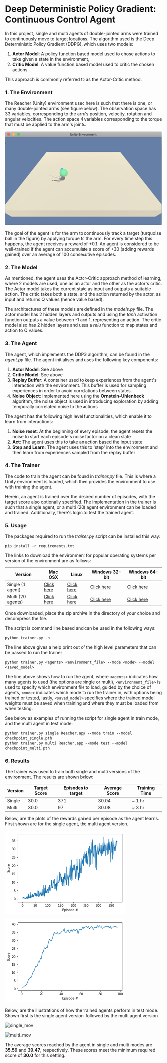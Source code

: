
[single]: single_agent_cpu.png "single_agent"
[multi]: multi_agent_cpu.png "multi_agent"
[env]: single_env.png "env"
[single_mov]: single_agent.gif "single_mov"
[multi_mov]: multi_agent.gif "multi_mov"


# Deep Deterministic Policy Gradient: Continuous Control Agent

In this project, single and multi agents of double-jointed arms were trained to continuously move to target locations.
The algorithm used is the Deep Deterministic Policy Gradient (DDPG), which uses two models:
1. **Actor Model**: A policy function based model used to chose actions to take given a state in the environment,
1. **Critic Model**: A value function based model used to critic the chosen actions

This approach is commonly referred to as the Actor-Critic method.

### 1. The Environment
The Reacher (Unity) environment used here is such that there is one, or many double-jointed arms (see figure below). The observation
space has 33 variables, corresponding to the arm's position, velocity, rotation and angular velocities. The action space
4 variables corresponding to the torque that must be applied to the arm's joints.

![env][env]

The goal of the agent is for the arm to continuously track a target (turquoise ball in the figure) by applying torque to
the arm. For every time step this happens, the agent receives a reward of +0.1. An agent is considered to be well-trained
if the agent can accumulate a score of +30 (adding rewards gained) over an average of 100 consecutive episodes.

### 2. The Model
As mentioned, the agent uses the Actor-Critic approach method of learning, where 2 models are used, one as an actor and 
the other as the actor's critic. The Actor model takes the current state as input and outputs a suitable action. The 
critic takes both a state, and the action returned by the actor, as input and returns Q values (hence value based).

The architectures of these models are defined in the _models.py_ file. The actor model has 2 hidden layers and outputs 
and using the *tanh* activation function outputs a value between -1 and 1, representing an action. The critic model also
has 2 hidden layers and uses a *relu* function to map states and action to Q values.

### 3. The Agent
The agent, which implements the DDPG algorithm, can be found in the _agent.py_ file. The agent initialises and uses the 
following key components:
1. **Actor Model**: See above
1. **Critic Model**: See above
1. **Replay Buffer**: A container used to keep experiences from the agent's interaction with the environment. This buffer is used for sampling experiences in order to avoid correlations between states.
1. **Noise Object**: Implemented here using the **Ornstein-Uhlenbeck** algorithm, the noise object is used in introducing exploration by adding temporally correlated noise to the actions 

The agent has the following high level functionalities, which enable it to learn from interactions:
1. **Noise reset**: At the beginning of every episode, the agent resets the noise to start each episode's noise factor on a clean slate
1. **Act**: The agent uses this to take an action based the input state
1. **Step and Learn**: The agent uses this to 'step' into the environment and then learn from experiences sampled from the replay buffer

### 4. The Trainer
The code to train the agent can be found in _trainer.py_ file. This is where a Unity environment is loaded, which then 
provides the environment to use with training the agent.

Herein, an agent is trained over the desired number of episodes, with the target score also optionally specified. The 
implementation in the trainer is such that a single agent, or a multi (20) agent environment can be loaded and trained.
Additionally, there's logic to test the trained agent.

### 5. Usage
The packages required to run the _trainer.py_ script can be installed this way:
```
pip install -r requirements.txt
```
The links to download the environment for popular operating systems per version of the environment are as follows:

Version      |    Mac OSX    |   Linux   | Windows 32-bit | Windows 64-bit |
------------ | ------------- | --------- | -------------- | -------------- |
Single (1 agent) | [Click here](https://s3-us-west-1.amazonaws.com/udacity-drlnd/P2/Reacher/one_agent/Reacher.app.zip) | [Click here](https://s3-us-west-1.amazonaws.com/udacity-drlnd/P2/Reacher/one_agent/Reacher_Linux.zip) | [Click here](https://s3-us-west-1.amazonaws.com/udacity-drlnd/P2/Reacher/one_agent/Reacher_Windows_x86.zip) | [Click here](https://s3-us-west-1.amazonaws.com/udacity-drlnd/P2/Reacher/one_agent/Reacher_Windows_x86_64.zip)
Multi (20 agents)| [Click here](https://s3-us-west-1.amazonaws.com/udacity-drlnd/P2/Reacher/Reacher.app.zip) | [Click here](https://s3-us-west-1.amazonaws.com/udacity-drlnd/P2/Reacher/Reacher_Linux.zip) | [Click here](https://s3-us-west-1.amazonaws.com/udacity-drlnd/P2/Reacher/Reacher_Windows_x86.zip) | [Click here](https://s3-us-west-1.amazonaws.com/udacity-drlnd/P2/Reacher/Reacher_Windows_x86_64.zip)

Once downloaded, place the zip archive in the directory of your choice and decompress the file.

The script is command line based and can be used in the following ways:
```commandline
python trainer.py -h
```
The line above gives a help print out of the high level parameters that can be passed to run the trainer
```
python trainer.py <agents> <environment_file> --mode <mode> --model <saved_model>
```
The line above shows how to run the agent, where ```<agents>``` indicates how many agents to used (the options are single or multi),
```<environment_file>``` is used to specify which environment file to load, guided by the choice of agents, ```<mode>```
indicates which mode to run the trainer in, with options being trained or tested, lastly, ```<saved_model>``` specifies where
the trained model weights must be saved when training and where they must be loaded from when testing.

See below as examples of running the script for single agent in train mode, and the multi agent in test mode:
```commandline
python trainer.py single Reacher.app --mode train --model checkpoint_single.pth
python trainer.py multi Reacher.app --mode test --model checkpoint_multi.pth
```

### 6. Results
The trainer was used to train both single and multi versions of the environment. The results are shown below:

Version      | Target Score  | Episodes to target | Average Score | Training Time |
------------ | ------------- | ------------------ | ------------- | ------------- |
Single | 30.0 | 371 | 30.04 | ~ 1 hr
Multi | 30.0 | 97 | 30.08 | ~ 3 hr

Below, are the plots of the rewards gained per episode as the agent learns. First shown are for the single agent, the multi agent version.

![single_agent][single]

![multi_agent][multi]

Below, are the illustrations of how the trained agents perform in test mode. Shown first is the single agent version, 
followed by the multi agent version

![single_mov][single_mov]

![multi_mov][multi_mov]

The average scores reached by the agent in single and multi modes are **35.59** and **39.47**, respectively. These scores meet the
minimum required score of **30.0** for this setting.

